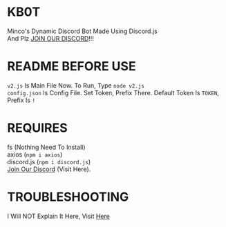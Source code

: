 # KB0T
Minco's Dynamic Discord Bot Made Using Discord.js<br>
And Plz [JOIN OUR DISCORD](https://discord.gg/quaKY62tuZ)!!!

# README BEFORE USE
```v2.js``` Is Main File Now. To Run, Type ```node v2.js```<br>
```config.json``` Is Config File. Set Token, Prefix There. Default Token Is ```TOKEN```, Prefix Is ```!```

# REQUIRES
fs (Nothing Need To Install)<br>
axios (```npm i axios```)<br>
discord.js (```npm i discord.js```)<br>
[Join Our Discord](https://discord.gg/quaKY62tuZ) (Visit Here).

# TROUBLESHOOTING
I Will NOT Explain It Here, Visit [Here](https://github.com/MincoMK/KB0T/blob/Default/TROUBLESHOOTING.md)
